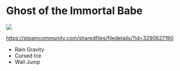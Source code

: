 # Ghost of the Immortal Babe

![](https://steamuserimages-a.akamaihd.net/ugc/2460738484179833702/3CE4398599A988C67CB0BB4B43E0A27DDB5B138D/)

https://steamcommunity.com/sharedfiles/filedetails/?id=3290627190

- Rain Gravity
- Cursed Ice
- Wall Jump
